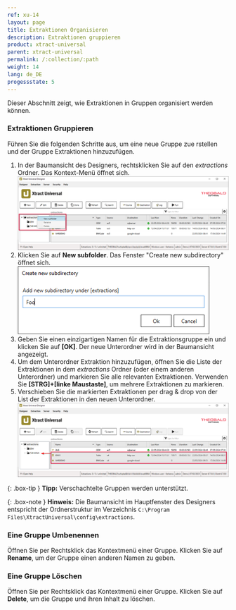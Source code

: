 ```yaml
---
ref: xu-14
layout: page
title: Extraktionen Organisieren
description: Extraktionen gruppieren
product: xtract-universal
parent: xtract-universal
permalink: /:collection/:path
weight: 14
lang: de_DE
progessstate: 5
---
```


Dieser Abschnitt zeigt, wie Extraktionen in Gruppen organisiert werden können.

### Extraktionen Gruppieren

Führen Sie die folgenden Schritte aus, um eine neue Gruppe zue rstellen und der Gruppe Extraktionen hinzuzufügen.

1. In der Baumansicht des Designers, rechtsklicken Sie auf den *extractions* Ordner. Das Kontext-Menü öffnet sich.<br>
![main-window-treeview](/img/content/xu/main-window-treeview.png)
2. Klicken Sie auf **New subfolder**. Das Fenster "Create new subdirectory" öffnet sich.<br>
![create-new-subdirectory](/img/content/xu/create-new-subdirectory.png)
3. Geben Sie einen einzigartigen Namen für die Extraktionsgruppe ein und klicken Sie auf **[OK]**. 
Der neue Unterordner wird in der Baumansicht angezeigt.
4. Um dem Unterordner Extraktion hinzuzufügen, öffnen Sie die Liste der Extraktionen in dem *extractions* Ordner (oder einem anderen Unterordner) und markieren Sie alle relevanten Extraktionen.
Verwenden Sie **[STRG]+[linke Maustaste]**, um mehrere Extraktionen zu markieren.
5. Verschieben Sie die markierten Extraktionen per drag & drop von der List der Extraktionen in den neuen Unterordner. <br>
![main-window-treeview-move-extractions](/img/content/xu/main-window-treeview-move-extractions.png)

{: .box-tip }
**Tipp:** Verschachtelte Gruppen werden unterstützt.

{: .box-note }
**Hinweis:** Die Baumansicht im Hauptfenster des Designers entspricht der Ordnerstruktur im Verzeichnis `C:\Program Files\XtractUniversal\config\extractions`.

### Eine Gruppe Umbenennen

Öffnen Sie per Rechtsklick das Kontextmenü einer Gruppe. Klicken Sie auf **Rename**, um der Gruppe einen anderen Namen zu geben.

### Eine Gruppe Löschen

Öffnen Sie per Rechtsklick das Kontextmenü einer Gruppe. Klicken Sie auf **Delete**, um die Gruppe und ihren Inhalt zu löschen.




